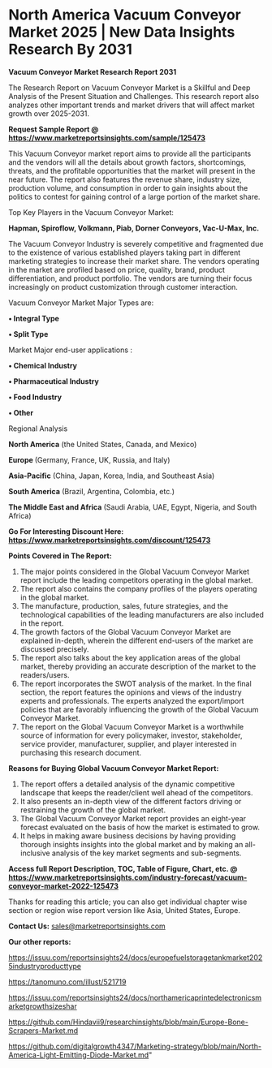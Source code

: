 # North America Vacuum Conveyor Market 2025 | New Data Insights Research By 2031

<strong>Vacuum Conveyor Market Research Report 2031</strong>

The Research Report on Vacuum Conveyor Market is a Skillful and Deep Analysis of the Present Situation and Challenges. This research report also analyzes other important trends and market drivers that will affect market growth over 2025-2031.

<strong>Request Sample Report @ <a href=https://www.marketreportsinsights.com/sample/125473>https://www.marketreportsinsights.com/sample/125473</a></strong>

This Vacuum Conveyor market report aims to provide all the participants and the vendors will all the details about growth factors, shortcomings, threats, and the profitable opportunities that the market will present in the near future. The report also features the revenue share, industry size, production volume, and consumption in order to gain insights about the politics to contest for gaining control of a large portion of the market share.

Top Key Players in the Vacuum Conveyor Market:

<strong>Hapman, Spiroflow, Volkmann, Piab, Dorner Conveyors, Vac-U-Max, Inc.</strong>

The Vacuum Conveyor Industry is severely competitive and fragmented due to the existence of various established players taking part in different marketing strategies to increase their market share. The vendors operating in the market are profiled based on price, quality, brand, product differentiation, and product portfolio. The vendors are turning their focus increasingly on product customization through customer interaction.

Vacuum Conveyor Market Major Types are:

<strong>• Integral Type

• Split Type</strong>

Market Major end-user applications :

<strong>• Chemical Industry

• Pharmaceutical Industry

• Food Industry

• Other</strong>

Regional Analysis

</u><strong><b>North America</b></strong> (the United States, Canada, and Mexico)

<strong><b>Europe </b></strong>(Germany, France, UK, Russia, and Italy)

<strong><b>Asia-Pacific</b></strong> (China, Japan, Korea, India, and Southeast Asia)

<strong><b>South America</b></strong> (Brazil, Argentina, Colombia, etc.)

<strong><b>The Middle East and Africa</b></strong> (Saudi Arabia, UAE, Egypt, Nigeria, and South Africa)

<strong>Go For Interesting Discount Here: <a href=https://www.marketreportsinsights.com/discount/125473>https://www.marketreportsinsights.com/discount/125473</a></strong>

<strong>Points Covered in The Report:</strong>
<ol>
  <li>The major points considered in the Global Vacuum Conveyor Market report include the leading competitors operating in the global market.</li>
  <li>The report also contains the company profiles of the players operating in the global market.</li>
  <li>The manufacture, production, sales, future strategies, and the technological capabilities of the leading manufacturers are also included in the report.</li>
  <li>The growth factors of the Global Vacuum Conveyor Market are explained in-depth, wherein the different end-users of the market are discussed precisely.</li>
  <li>The report also talks about the key application areas of the global market, thereby providing an accurate description of the market to the readers/users.</li>
  <li>The report incorporates the SWOT analysis of the market. In the final section, the report features the opinions and views of the industry experts and professionals. The experts analyzed the export/import policies that are favorably influencing the growth of the Global Vacuum Conveyor Market.</li>
  <li>The report on the Global Vacuum Conveyor Market is a worthwhile source of information for every policymaker, investor, stakeholder, service provider, manufacturer, supplier, and player interested in purchasing this research document.</li>
</ol>
<strong>Reasons for Buying Global Vacuum Conveyor Market Report:</strong>

<ol>
  <li>The report offers a detailed analysis of the dynamic competitive landscape that keeps the reader/client well ahead of the competitors.</li>
  <li>It also presents an in-depth view of the different factors driving or restraining the growth of the global market.</li>
  <li>The Global Vacuum Conveyor Market report provides an eight-year forecast evaluated on the basis of how the market is estimated to grow.</li>
  <li>It helps in making aware business decisions by having providing thorough insights insights into the global market and by making an all-inclusive analysis of the key market segments and sub-segments.</li>
</ol>
<strong>Access full Report Description, TOC, Table of Figure, Chart, etc. @ <a href=https://www.marketreportsinsights.com/industry-forecast/vacuum-conveyor-market-2022-125473>https://www.marketreportsinsights.com/industry-forecast/vacuum-conveyor-market-2022-125473</a></strong>


Thanks for reading this article; you can also get individual chapter wise section or region wise report version like Asia, United States, Europe.

<strong>Contact Us:</strong>
sales@marketreportsinsights.com

<strong>Our other reports:</strong>

<a href=https://issuu.com/reportsinsights24/docs/europefuelstoragetankmarket2025industryproducttype>https://issuu.com/reportsinsights24/docs/europefuelstoragetankmarket2025industryproducttype</a>

<a href=https://tanomuno.com/illust/521719>https://tanomuno.com/illust/521719</a>

<a href=https://issuu.com/reportsinsights24/docs/northamericaprintedelectronicsmarketgrowthsizeshar>https://issuu.com/reportsinsights24/docs/northamericaprintedelectronicsmarketgrowthsizeshar</a>

<a href=https://github.com/Hindavii9/researchinsights/blob/main/Europe-Bone-Scrapers-Market.md>https://github.com/Hindavii9/researchinsights/blob/main/Europe-Bone-Scrapers-Market.md</a>

<a href=https://github.com/digitalgrowth4347/Marketing-strategy/blob/main/North-America-Light-Emitting-Diode-Market.md>https://github.com/digitalgrowth4347/Marketing-strategy/blob/main/North-America-Light-Emitting-Diode-Market.md</a>"
